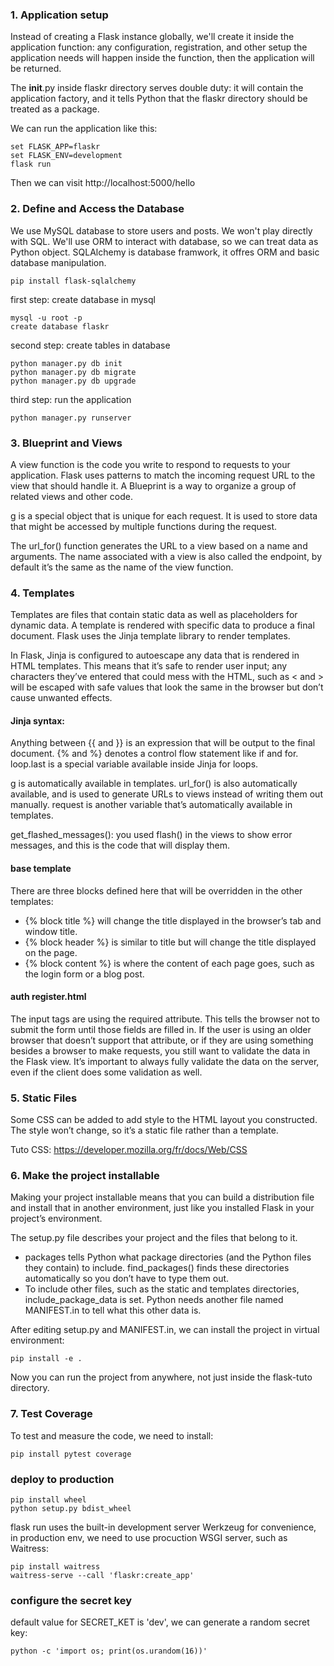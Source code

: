 ### 1. Application setup
Instead of creating a Flask instance globally, we'll create it inside the application function: any configuration, registration, and other setup the application needs will happen inside the function, then the application will be returned.

The __init__.py inside flaskr directory serves double duty: it will contain the application factory, and it tells Python that the flaskr directory should be treated as a package.

We can run the application like this:
```
set FLASK_APP=flaskr
set FLASK_ENV=development
flask run
```
Then we can visit http://localhost:5000/hello

### 2. Define and Access the Database
We use MySQL database to store users and posts. We won't play directly with SQL. We'll use ORM to interact with database, so we can treat data as Python object. SQLAlchemy is database framwork, it offres ORM and basic database manipulation.
```
pip install flask-sqlalchemy
```

first step: create database in mysql
```
mysql -u root -p
create database flaskr
```

second step: create tables in database
```
python manager.py db init
python manager.py db migrate
python manager.py db upgrade
```

third step: run the application
```
python manager.py runserver
```

### 3. Blueprint and Views
A view function is the code you write to respond to requests to your application. Flask uses patterns to match the incoming request URL to the view that should handle it.
A Blueprint is a way to organize a group of related views and other code.

g is a special object that is unique for each request. It is used to store data that might be accessed by multiple functions during the request.

The url_for() function generates the URL to a view based on a name and arguments. The name associated with a view is also called the endpoint, by default it’s the same as the name of the view function.

### 4. Templates
Templates are files that contain static data as well as placeholders for dynamic data.
A template is rendered with specific data to produce a final document.
Flask uses the Jinja template library to render templates.

In Flask, Jinja is configured to autoescape any data that is rendered in HTML templates. This means that it’s safe to render user input; any characters they’ve entered that could mess with the HTML, such as < and > will be escaped with safe values that look the same in the browser but don’t cause unwanted effects.

#### Jinja syntax:
Anything between {{ and }} is an expression that will be output to the final document.
{% and %} denotes a control flow statement like if and for.
loop.last is a special variable available inside Jinja for loops.

g is automatically available in templates.
url_for() is also automatically available, and is used to generate URLs to views instead of writing them out manually.
request is another variable that’s automatically available in templates.

get_flashed_messages(): you used flash() in the views to show error messages, and this is the code that will display them.

#### base template
There are three blocks defined here that will be overridden in the other templates:
- {% block title %} will change the title displayed in the browser’s tab and window title.
- {% block header %} is similar to title but will change the title displayed on the page.
- {% block content %} is where the content of each page goes, such as the login form or a blog post.

#### auth register.html
The input tags are using the required attribute. This tells the browser not to submit the form until those fields are filled in. If the user is using an older browser that doesn’t support that attribute, or if they are using something besides a browser to make requests, you still want to validate the data in the Flask view. It’s important to always fully validate the data on the server, even if the client does some validation as well.

### 5. Static Files
Some CSS can be added to add style to the HTML layout you constructed. The style won’t change, so it’s a static file rather than a template.

Tuto CSS: https://developer.mozilla.org/fr/docs/Web/CSS

### 6. Make the project installable
Making your project installable means that you can build a distribution file and install that in another environment, just like you installed Flask in your project’s environment.

The setup.py file describes your project and the files that belong to it.
- packages tells Python what package directories (and the Python files they contain) to include. find_packages() finds these directories automatically so you don’t have to type them out.
- To include other files, such as the static and templates directories, include_package_data is set. Python needs another file named MANIFEST.in to tell what this other data is.

After editing setup.py and MANIFEST.in, we can install the project in virtual environment:
```
pip install -e .
```
Now you can run the project from anywhere, not just inside the flask-tuto directory.

### 7. Test Coverage
To test and measure the code, we need to install:
```
pip install pytest coverage
```

### deploy to production
```
pip install wheel
python setup.py bdist_wheel
```
flask run uses the built-in development server Werkzeug for convenience,
in production env, we need to use procuction WSGI server, such as Waitress:
```
pip install waitress
waitress-serve --call 'flaskr:create_app'
```
### configure the secret key
default value for SECRET_KET is 'dev', we can generate a random secret key:
```
python -c 'import os; print(os.urandom(16))'
```
